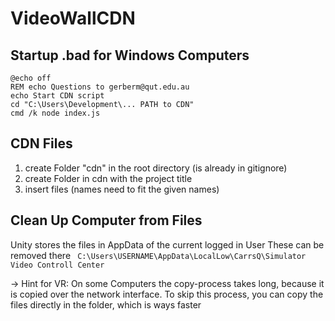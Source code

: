 # VideoWallCDN
## Startup .bad for Windows Computers 
```bad
@echo off
REM echo Questions to gerberm@qut.edu.au
echo Start CDN script
cd "C:\Users\Development\... PATH to CDN"
cmd /k node index.js  
```
## CDN Files
1. create Folder "cdn" in the root directory (is already in gitignore)
2. create Folder in cdn with the project title
3. insert files (names need to fit the given names)

## Clean Up Computer from Files
Unity stores the files in AppData of the current logged in User
These can be removed there
``` C:\Users\USERNAME\AppData\LocalLow\CarrsQ\Simulator Video Controll Center``` 

-> Hint for VR: On some Computers the copy-process takes long, because it is copied over the network interface. To skip this process, you can copy the files directly in the folder, which is ways faster

